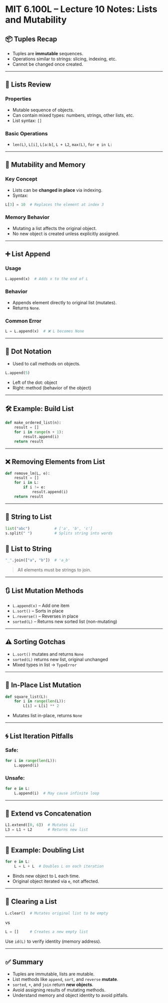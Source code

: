 # MIT 6.100L – Lecture 10 Notes: Lists and Mutability

## 📦 Tuples Recap
- Tuples are **immutable** sequences.
- Operations similar to strings: slicing, indexing, etc.
- Cannot be changed once created.

---

## 🧰 Lists Review

### Properties
- Mutable sequence of objects.
- Can contain mixed types: numbers, strings, other lists, etc.
- List syntax: `[]`

### Basic Operations
- `len(L)`, `L[i]`, `L[a:b]`, `L + L2`, `max(L)`, `for e in L:`

---

## 🔄 Mutability and Memory

### Key Concept
- Lists can be **changed in place** via indexing.
- Syntax:
```python
L[3] = 10  # Replaces the element at index 3
```

### Memory Behavior
- Mutating a list affects the original object.
- No new object is created unless explicitly assigned.

---

## ➕ List Append

### Usage
```python
L.append(x)  # Adds x to the end of L
```

### Behavior
- Appends element directly to original list (mutates).
- Returns `None`.

### Common Error
```python
L = L.append(x)  # ❌ L becomes None
```

---

## 🧠 Dot Notation

- Used to call methods on objects.
```python
L.append(5)
```
- Left of the dot: object
- Right: method (behavior of the object)

---

## 🛠 Example: Build List
```python
def make_ordered_list(n):
    result = []
    for i in range(n + 1):
        result.append(i)
    return result
```

---

## ❌ Removing Elements from List

```python
def remove_lm(L, e):
    result = []
    for i in L:
        if i != e:
            result.append(i)
    return result
```

---

## 🔄 String to List

```python
list("abc")           # ['a', 'b', 'c']
s.split(" ")          # Splits string into words
```

## 🔁 List to String

```python
"_".join(["a", "b"])  # 'a_b'
```

> All elements must be strings to join.

---

## 🔃 List Mutation Methods

- `L.append(x)` – Add one item
- `L.sort()` – Sorts in place
- `L.reverse()` – Reverses in place
- `sorted(L)` – Returns new sorted list (non-mutating)

---

## ⚠ Sorting Gotchas

- `L.sort()` mutates and returns `None`
- `sorted(L)` returns new list, original unchanged
- Mixed types in list → `TypeError`

---

## 🧪 In-Place List Mutation

```python
def square_list(L):
    for i in range(len(L)):
        L[i] = L[i] ** 2
```

- Mutates list in-place, returns `None`

---

## 🌀 List Iteration Pitfalls

### Safe:
```python
for i in range(len(L)):
    L.append(i)
```

### Unsafe:
```python
for e in L:
    L.append(i)  # May cause infinite loop
```

---

## 📌 Extend vs Concatenation

```python
L1.extend([0, 6])  # Mutates L1
L3 = L1 + L2       # Returns new list
```

---

## 🧠 Example: Doubling List
```python
for e in L:
    L = L + L  # Doubles L on each iteration
```

- Binds new object to L each time.
- Original object iterated via `e`, not affected.

---

## 🧹 Clearing a List

```python
L.clear()  # Mutates original list to be empty
```

vs

```python
L = []     # Creates a new empty list
```

Use `id(L)` to verify identity (memory address).

---

## ✅ Summary

- Tuples are immutable, lists are mutable.
- List methods like `append`, `sort`, and `reverse` **mutate**.
- `sorted`, `+`, and `join` return **new objects**.
- Avoid assigning results of mutating methods.
- Understand memory and object identity to avoid pitfalls.